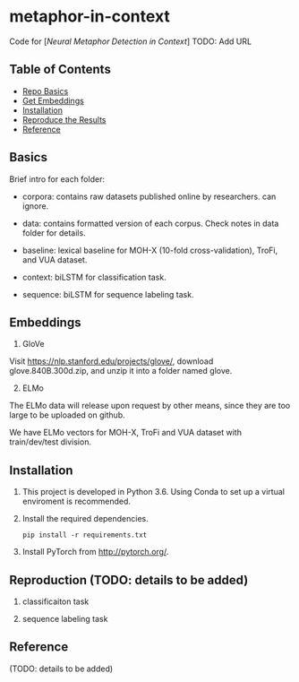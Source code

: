 # metaphor-in-context
Code for [_Neural Metaphor Detection in Context_] TODO: Add URL

## Table of Contents
- [Repo Basics](#Basics)
- [Get Embeddings](#Embeddings)
- [Installation](#Installation)
- [Reproduce the Results](#Reproduction)
- [Reference](#Reference)

## Basics
Brief intro for each folder:

- corpora: contains raw datasets published online by researchers. can ignore.

- data: contains formatted version of each corpus. Check notes in data folder for details.

- baseline: lexical baseline for MOH-X (10-fold cross-validation), TroFi, and VUA dataset.

- context: biLSTM for classification task.

- sequence: biLSTM for sequence labeling task.

## Embeddings
1. GloVe

Visit https://nlp.stanford.edu/projects/glove/, download glove.840B.300d.zip, and unzip it into a folder named glove.

2. ELMo

The ELMo data will release upon request by other means, since they are too large to be uploaded on github.

We have ELMo vectors for MOH-X, TroFi and VUA dataset with train/dev/test division. 

## Installation
1. This project is developed in Python 3.6. Using Conda to set up a virtual enviroment is recommended.

2. Install the required dependencies. 
    ```
    pip install -r requirements.txt
    ```
    
3. Install PyTorch from http://pytorch.org/.


## Reproduction (TODO: details to be added)
1. classificaiton task

2. sequence labeling task


## Reference
(TODO: details to be added)
